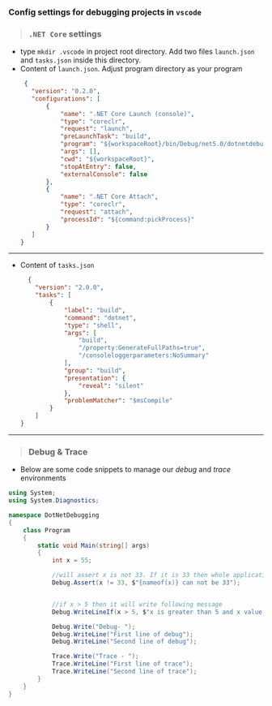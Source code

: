 ### Config settings for debugging projects in `vscode`

> ### `.NET Core` settings
- type `mkdir .vscode` in project root directory. Add two files `launch.json` and `tasks.json` inside this directory. 
- Content of `launch.json`. Adjust program directory as your program
   ```json
    {
      "version": "0.2.0",
      "configurations": [
          {
              "name": ".NET Core Launch (console)",
              "type": "coreclr",
              "request": "launch",
              "preLaunchTask": "build",
              "program": "${workspaceRoot}/bin/Debug/net5.0/dotnetdebugging.dll",
              "args": [],
              "cwd": "${workspaceRoot}",
              "stopAtEntry": false,
              "externalConsole": false
          },
          {
              "name": ".NET Core Attach",
              "type": "coreclr",
              "request": "attach",
              "processId": "${command:pickProcess}"
          }
      ]
  }
  ```
***
- Content of `tasks.json`
    ```json
      {
        "version": "2.0.0",
        "tasks": [
            {
                "label": "build",
                "command": "dotnet",
                "type": "shell",
                "args": [
                    "build",
                    "/property:GenerateFullPaths=true",
                    "/consoleloggerparameters:NoSummary"
                ],
                "group": "build",
                "presentation": {
                    "reveal": "silent"
                },
                "problemMatcher": "$msCompile"
            }
        ]
    }
   ```
***
> ### Debug & Trace
- Below are some code snippets to manage our _debug_ and _trace_ environments
```cs
using System;
using System.Diagnostics;

namespace DotNetDebugging
{
    class Program
    {
        static void Main(string[] args)
        {
            int x = 55;

            //will assert x is not 33. If it is 33 then whole application will stop
            Debug.Assert(x != 33, $"{nameof(x)} can not be 33");


            //if x > 5 then it will write following message
            Debug.WriteLineIf(x > 5, $"x is greater than 5 and x value is {x}");

            Debug.Write("Debug- ");
            Debug.WriteLine("First line of debug");
            Debug.WriteLine("Second line of debug");

            Trace.Write("Trace - ");
            Trace.WriteLine("First line of trace");
            Trace.WriteLine("Second line of trace");
        }
    }
}

```

